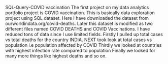 SQL-Query-COVID vaccination
The first project on my data analytics portfolio project is COVID vaccination. This is basically data exploration project using SQL dataset. Here I have downloaded the dataset from ourworldindata.org/covid-deaths. 
Later this dataset is modified as two different files named  COVID DEATHS and COVID Vaccinations. I have reduced tons of data since I use limited fields.
Firstly I pulled up total cases vs total deaths for the country INDIA.
NEXT took look at total cases vs population i.e population affected by COVID
Thirdly we looked at countries with highest infection rate compared to population 
Finally we looked for many more things like highest deaths and so on.
